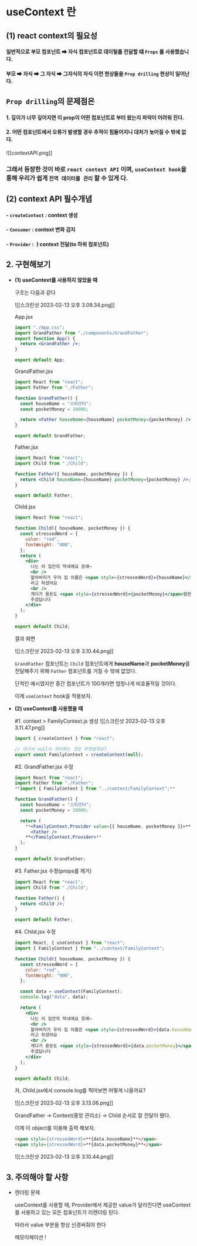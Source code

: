 
# useContext 란

## (1) react context의 필요성 

#### 일반적으로 부모 컴포넌트 ➡  자식 컴포넌트로 데이털를 전달할 떄  ``Props`` 를 사용했습니다.

#### 부모 ➡ 자식 ➡ 그 자식 ➡ 그자식의 자식 이런 현상들을 ``Prop drilling`` 현상이 일어난다.


## ``Prop drilling``의 문제점은

#### 1. 깊이가 너무 깊어지면 이 prop이 어떤 컴포넌트로 부터 왔는지 파악이 어려워 진다.

#### 2. 어떤 컴포넌트에서 오류가 발생할 경우 추적이 힘들어지니 대처가 늦어질 수 밖에 없다.

![[contextAPI.png]]

### 그래서 등장한 것이 바로 ``react context API`` 이며,  ``useContext hook``을 통해 우리가 쉽게 ``전역 데이터를 관리`` 할 수 있게 다.

## (2) context API  필수개념

#### - ``createContext`` : context 생성
#### - ``Consumer`` : context 변화 감지
#### - ``Provider`` : ㅏcontext 전달(to 하위 컴포넌트)


## 2. 구현해보기

-   **(1) useContext를 사용하지 않았을 때**
    
    구조는 다음과 같다
    
    ![[스크린샷 2023-02-13 오후 3.09.34.png]]
    
    
    App.jsx
    ```jsx
    import "./App.css";
    import GrandFather from "./components/GrandFather";
    export function App() {
      return <GrandFather />;
    }
    
    export default App;
    ```
    
    GrandFather.jsx
    ```jsx
    import React from "react";
    import Father from "./Father";
    
    function GrandFather() {
      const houseName = "스파르타";
      const pocketMoney = 10000;
    
      return <Father houseName={houseName} pocketMoney={pocketMoney} />;
    }
    
    export default GrandFather;
    ```
    
    Father.jsx
    ```jsx
    import React from "react";
    import Child from "./Child";
    
    function Father({ houseName, pocketMoney }) {
      return <Child houseName={houseName} pocketMoney={pocketMoney} />;
    }
    
    export default Father;
    ```
    
    Child.jsx
    ```jsx
    import React from "react";
    
    function Child({ houseName, pocketMoney }) {
      const stressedWord = {
        color: "red",
        fontWeight: "900",
      };
      return (
        <div>
          나는 이 집안의 막내에요 응애~
          <br />
          할아버지가 우리 집 이름은 <span style={stressedWord}>{houseName}</span>
          라고 하셨어요
          <br />
          게다가 용돈도 <span style={stressedWord}>{pocketMoney}</span>원만큼이나
          주셨답니다
        </div>
      );
    }
    
    export default Child;
    ```
    
    결과 화면
    
    ![[스크린샷 2023-02-13 오후 3.10.44.png]]
    
    `GrandFather` 컴포넌트는 `Child` 컴포넌트에게 **houseName**과 **pocketMoney**를 전달해주기 위해 `Father` 컴포넌트를 거칠 수 밖에 없었다.
    
    단적인 예시였지만 중간 컴포넌트가 100개라면 엄청나게 비효율적일 것이다.
    
    이제 `useContext` hook을 적용보자.

-   **(2) useContext를 사용했을 때**
    
    #1. context > FamilyContext.js 생성
    ![[스크린샷 2023-02-13 오후 3.11.47.png]]
    ```jsx
    import { createContext } from "react";
    
    // 여기서 null이 의미하는 것은 무엇일까요?
    export const FamilyContext = createContext(null);
    ```
    
    #2. GrandFather.jsx 수정
    ```jsx
    import React from "react";
    import Father from "./Father";
    **import { FamilyContext } from "../context/FamilyContext";**
    
    function GrandFather() {
      const houseName = "스파르타";
      const pocketMoney = 10000;
    
      return (
        **<FamilyContext.Provider value={{ houseName, pocketMoney }}>**
          <Father />
        **</FamilyContext.Provider>**
      );
    }
    
    export default GrandFather;
    ```
    
    #3. Father.jsx 수정(props를 제거)
    ```jsx
    import React from "react";
    import Child from "./Child";
    
    function Father() {
      return <Child />;
    }
    
    export default Father;
    ```
    
    #4. Child.jsx 수정
    ```jsx
    import React, { useContext } from "react";
    import { FamilyContext } from "../context/FamilyContext";
    
    function Child({ houseName, pocketMoney }) {
      const stressedWord = {
        color: "red",
        fontWeight: "900",
      };
    
      const data = useContext(FamilyContext);
      console.log("data", data);
    
      return (
        <div>
          나는 이 집안의 막내에요 응애~
          <br />
          할아버지가 우리 집 이름은 <span style={stressedWord}>{data.houseName}</span>
          라고 하셨어요
          <br />
          게다가 용돈도 <span style={stressedWord}>{data.pocketMoney}</span>원만큼이나
          주셨답니다
        </div>
      );
    }
    
    export default Child;
    ```
    
    자, Child.jsx에서 console.log를 찍어보면 어떻게 나올까요?
    
    ![[스크린샷 2023-02-13 오후 3.13.06.png]]
    
    GrandFather → Context(중앙 관리소) → Child 순서로 잘 전달이 됐다.
    
    이제 이 object를 이용해 출력 해보자.
    
    ```html
    <span style={stressedWord}>**{data.houseName}**</span>
    <span style={stressedWord}>**{data.pocketMoney}**</span>
    ```
    
    ![[스크린샷 2023-02-13 오후 3.10.44.png]]
    
## 3. 주의해야 할 사항

-   렌더링 문제
    
    useContext를 사용할 때, Provider에서 제공한 value가 달라진다면 useContext를 사용하고 있는 모든 컴포넌트가 리렌더링 된다.
    
    따라서 value 부분을 항상 신경써줘야 한다
    
    메모이제이션 ! 


